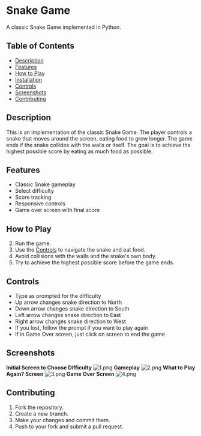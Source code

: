 # Snake Game

A classic Snake Game implemented in Python.

## Table of Contents

- [Description](#description)
- [Features](#features)
- [How to Play](#how-to-play)
- [Installation](#installation)
- [Controls](#controls)
- [Screenshots](#screenshots)
- [Contributing](#contributing)

## Description

This is an implementation of the classic Snake Game. 
The player controls a snake that moves around the screen, eating food to grow longer. 
The game ends if the snake collides with the walls or itself. 
The goal is to achieve the highest possible score by eating as much food as possible.

## Features

- Classic Snake gameplay
- Select difficulty
- Score tracking
- Responsive controls
- Game over screen with final score

## How to Play

2. Run the game.
3. Use the [Controls](#controls) to navigate the snake and eat food.
4. Avoid collisions with the walls and the snake's own body.
5. Try to achieve the highest possible score before the game ends.


## Controls

- Type as prompted for the difficulty
- Up arrow changes snake direction to North
- Down arrow changes snake direction to South
- Left arrow changes snake direction to East
- Right arrow changes snake direction to West
- If you lost, follow the prompt if you want to play again
- If in Game Over screen, just click on screen to end the game

## Screenshots

**Initial Screen to Choose Difficulty**
![1.png](..%2F..%2F..%2F..%2F..%2F..%2F..%2FDesktop%2F1.png)
**Gameplay**
![2.png](..%2F..%2F..%2F..%2F..%2F..%2F..%2FDesktop%2F2.png)
**What to Play Again? Screen**
![3.png](..%2F..%2F..%2F..%2F..%2F..%2F..%2FDesktop%2F3.png)
**Game Over Screen**
![4.png](..%2F..%2F..%2F..%2F..%2F..%2F..%2FDesktop%2F4.png)

## Contributing

1. Fork the repository.
2. Create a new branch.
3. Make your changes and commit them.
4. Push to your fork and submit a pull request.



